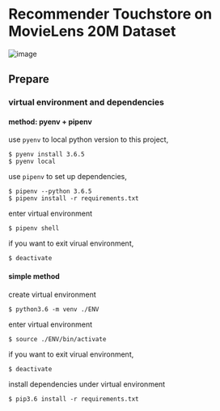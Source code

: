 # Recommender Touchstore on MovieLens 20M Dataset

![image](https://img.shields.io/badge/python-3.6-blue.svg)

## Prepare

### virtual environment and dependencies

#### method: pyenv + pipenv

use `pyenv` to local python version to this project,

```
$ pyenv install 3.6.5
$ pyenv local
```

use `pipenv` to set up dependencies,

```
$ pipenv --python 3.6.5
$ pipenv install -r requirements.txt
```

enter virtual environment

```
$ pipenv shell
```

if you want to exit virual environment,

```
$ deactivate
```

#### simple method
create virtual environment

```
$ python3.6 -m venv ./ENV
```

enter virtual environment

```
$ source ./ENV/bin/activate
```

if you want to exit virual environment,

```
$ deactivate
```

install dependencies under virtual environment

```
$ pip3.6 install -r requirements.txt
```

